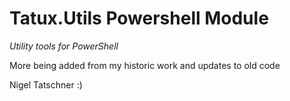 # Tatux.Utils Powershell Module

*Utility tools for PowerShell*

More being added from my historic work and updates to old code

Nigel Tatschner
:)